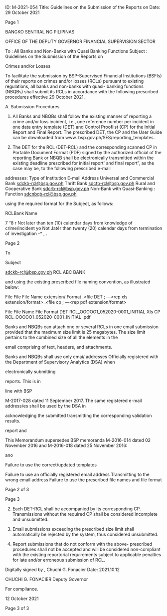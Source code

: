 ID: M-2021-054
Title: Guidelines on the Submission of the Reports on
Date: 29 October 2021

Page 1

BANGKO SENTRAL NG PILIPINAS

OFFICE OF THE DEPUTY GOVERNOR FINANCIAL SUPERVISION SECTOR

To : All Banks and Non-Banks with Quasi Banking Functions Subject : Guidelines on the Submission of the Reports on

Crimes and/or Losses

To facilitate the submission by BSP-Supervised Financial Institutions (BSFIs) of their reports on crimes and/or losses (RCLs) pursuant to existing regulations, all banks and non-banks with quasi- banking functions (NBQBs) shall submit its RCLs in accordance with the following prescribed procedures effective 29 October 2021.

A. Submission Procedures

1. All Banks and NBQBs shall follow the existing manner of reporting a crime and/or loss incident, i.e., one reference number per incident in one data entry template (DET) and Control Prooflist (CP) for the Initial Report and Final Report. The prescribed DET, the CP and the User Guide can be downloaded from www. bsp.gov.ph/SES/reporting_templates.

2. The DET for the RCL (DET-RCL) and the corresponding scanned CP in Portable Document Format (PDF) signed by the authorized official of the reporting Bank or NBQB shall be electronically transmitted within the existing deadline prescribed for initial report' and final report”, as the case may be, to the following prescribed e-mail

addresses: Type of Institution E-mail Address Universal and Commercial Bank sdckb-rcl@bsp.gov.ph Thrift Bank sdctb-rcl@bsp.gov.ph Rural and Cooperative Bank sdcrb-rcl@bsp.gov.ph Non-Bank with Quasi-Banking : Function sdcnbqb-rcl@bsp.gov.ph

using the required format for the Subject, as follows:

RCL<space>Bank Name

7 “8 r Not later than ten (10) calendar days from knowledge of crime/incident yo Not Jatér than twenty (20) calendar days from termination of investigation -* , .

Page 2

To

Subject

sdckb-rcl@bsp.gov.ph RCL ABC BANK

and using the existing prescribed file naming convention, as illustrated below:

File File File Name extension/ Format <reference no.> <report status>.<file DET ; —<rep xls extension/format> <reference no.> <report status>.<file cp ; —<rep pdf extension/format>

File File Name File Format DET RCL_OOOOO1_052020-0001_INITIAL XIs CP RCL_OOOOO1_052020-0001_INITIAL .pdf

Banks and NBQBs can attach one or several RCLs in one email submission provided that the maximum size limit is 25 megabytes. The size limit pertains to the combined size of all the elements in the

email comprising of text, headers, and attachments.

Banks and NBQBs shall use only emai/ addresses Officially registered with the Department of Supervisory Analytics (DSA) when

electronically submitting

reports. This is in

line with BSP

M-2017-028 dated 11 September 2017. The same registered e-mail address/es shall be used by the DSA in

acknowledging the submitted transmitting the corresponding validation results.

report and

This Memorandum supersedes BSP memoranda M-2016-014 dated 02 November 2016 and M-2016-018 dated 25 November 2016:

ano

Failure to use the correct/updated templates

Failure to use an officially registered email address Transmitting to the wrong email address Failure to use the prescribed file names and file format

Page 2 of 3

Page 3

2. Each DET-RCL shall be accompanied by its corresponding CP. Transmissions without the required CP shall be considered incomplete and unsubmitted.

3. Email submissions exceeding the prescribed size limit shall automatically be rejected by the system, thus considered unsubmitted.

4. Report submissions that do not conform with the above- prescribed procedures shall not be accepted and will be considered non-compliant with the existing reportorial requirements subject to applicable penalties for late and/or erroneous submission of RCL.

Digitally signed by , Chuchi G. Fonacier Date: 2021.10.12

CHUCHI G. FONACIER Deputy Governor

For compliance.

12 October 2021

Page 3 of 3
